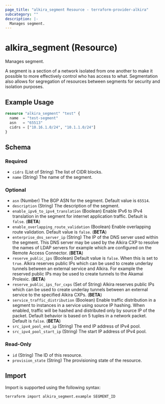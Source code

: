 ```yaml
---
page_title: "alkira_segment Resource - terraform-provider-alkira"
subcategory: ""
description: |-
  Manages segment.
---
```


# alkira_segment (Resource)

Manages segment.

A segment is a section of a network isolated from one another to make it possible
to more effectively control who has access to what. Segmentation also allows for
segregation of resources between segments for security and isolation purposes.

## Example Usage

```terraform
resource "alkira_segment" "test" {
  name  = "test-segment"
  asn   = "65513"
  cidrs = ["10.16.1.0/24", "10.1.1.0/24"]
}
```

<!-- schema generated by tfplugindocs -->
## Schema

### Required

- `cidrs` (List of String) The list of CIDR blocks.
- `name` (String) The name of the segment.

### Optional

- `asn` (Number) The BGP ASN for the segment. Default value is `65514`.
- `description` (String) The description of the segment.
- `enable_ipv6_to_ipv4_translation` (Boolean) Enable IPv6 to IPv4 translation in the segment for internet application traffic. Default is `false`. (**BETA**)
- `enable_overlapping_route_validation` (Boolean) Enable overlapping route validation. Default value is `false`. (**BETA**)
- `enterprise_dns_server_ip` (String) The IP of the DNS server used within the segment. This DNS server may be used by the Alkira CXP to resolve the names of LDAP servers for example which are configured on the Remote Access Connector. (**BETA**)
- `reserve_public_ips` (Boolean) Default value is `false`. When this is set to `true`. Alkira reserves public IPs which can be used to create underlay tunnels between an external service and Alkira. For example the reserved public IPs may be used to create tunnels to the Akamai Prolexic. (**BETA**)
- `reserve_public_ips_for_cxps` (Set of String) Alkira reserves public IPs which can be used to create underlay tunnels between an external service to the specified Alkira CXPs. (**BETA**)
- `service_traffic_distribution` (Boolean) Enable traffic distribution in a segment to instances in a service using source IP hashing. When enabled, traffic will be hashed and distributed only by source IP of the packet. Default behavior is based on 5 tuples in a network packet. Default is `false`. (**BETA**)
- `src_ipv4_pool_end_ip` (String) The end IP address of IPv4 pool.
- `src_ipv4_pool_start_ip` (String) The start IP address of IPv4 pool.

### Read-Only

- `id` (String) The ID of this resource.
- `provision_state` (String) The provisioning state of the resource.

## Import

Import is supported using the following syntax:

```shell
terraform import alkira_segment.example SEGMENT_ID
```
